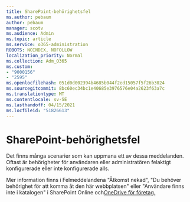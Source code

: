 ```yaml
---
title: SharePoint-behörighetsfel
ms.author: pebaum
author: pebaum
manager: scotv
ms.audience: Admin
ms.topic: article
ms.service: o365-administration
ROBOTS: NOINDEX, NOFOLLOW
localization_priority: Normal
ms.collection: Adm_O365
ms.custom:
- "9000156"
- "2595"
ms.openlocfilehash: 051d0d002394b4685b044f2ed15057f5f26b3024
ms.sourcegitcommit: 8bc60ec34bc1e40685e3976576e04a2623f63a7c
ms.translationtype: MT
ms.contentlocale: sv-SE
ms.lasthandoff: 04/15/2021
ms.locfileid: "51826613"
---
```

# <a name="sharepoint-permissions-errors"></a>SharePoint-behörighetsfel

Det finns många scenarier som kan uppmana ett av dessa meddelanden. Oftast är behörigheter för användaren eller administratören felaktigt konfigurerade eller inte konfigurerade alls. 

Mer information finns i Felmeddelandena "Åtkomst nekad", "Du behöver behörighet för att komma åt den här webbplatsen" eller "Användare finns inte i katalogen" i SharePoint Online och[OneDrive för företag.](https://docs.microsoft.com/sharepoint/support/administration/access-denied-or-need-permission-error-sharepoint-online-or-onedrive-for-business)
